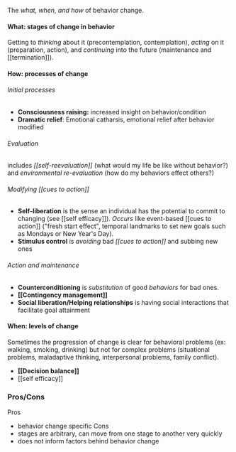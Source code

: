The *what, when, and how* of behavior change. 
#### What: stages of change in behavior
Getting to *thinking* about it (precontemplation, contemplation), *acting* on it (preparation, action), and *continuing* into the future (maintenance and [[termination]]).
#### How: processes of change

###### Initial processes
- **Consciousness raising:** increased insight on behavior/condition
- **Dramatic relief**: Emotional catharsis, emotional relief after behavior modified
###### Evaluation 
includes *[[self-reevaluation]]* (what would my life be like without behavior?) and *environmental re-evaluation* (how do my behaviors effect others?)
###### Modifying [[cues to action]]
- **Self-liberation** is the sense an individual has the potential to commit to changing (see [[self efficacy]]). *Occurs* like event-based [[cues to action]] ("fresh start effect", temporal landmarks to set new goals such as Mondays or New Year's Day).
- **Stimulus control** is *avoiding* bad *[[cues to action]]* and subbing new ones
###### Action and maintenance
- **Counterconditioning** is *substitution* of good *behaviors* for bad ones. 
- **[[Contingency management]]**
- **Social liberation/Helping relationships** is having social interactions that facilitate goal attainment

#### When: levels of change

Sometimes the progression of change is clear for behavioral problems (ex: walking, smoking, drinking) but not for complex problems (situational problems, maladaptive thinking, interpersonal problems, family conflict).

- **[[Decision balance]]**
- [[self efficacy]]
### Pros/Cons
Pros
- behavior change specific
Cons
- stages are arbitrary, can move from one stage to another very quickly
- does not inform factors behind behavior change